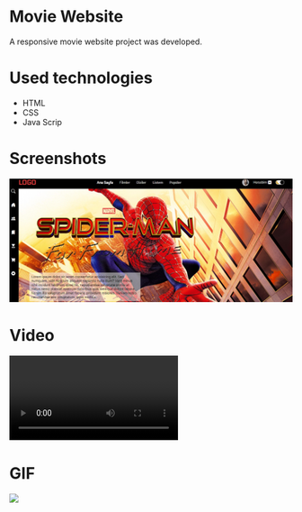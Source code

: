 # Movie Website

A responsive movie website project was developed.

# Used technologies

- HTML
- CSS
- Java Scrip

# Screenshots

![](1.jpg)

# Video

![](Spiderman_Website_video.mp4)

# GIF

![](Spiderman_Website.gif)
